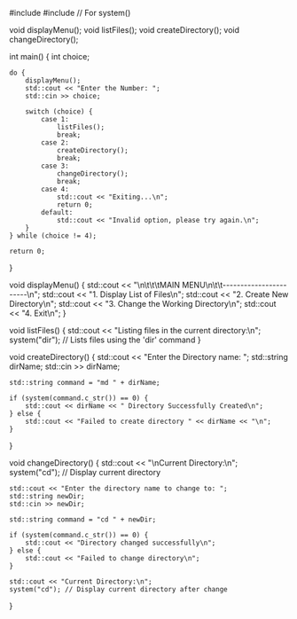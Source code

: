 #include <iostream>
#include <cstdlib> // For system()

void displayMenu();
void listFiles();
void createDirectory();
void changeDirectory();

int main() {
    int choice;

    do {
        displayMenu();
        std::cout << "Enter the Number: ";
        std::cin >> choice;

        switch (choice) {
            case 1:
                listFiles();
                break;
            case 2:
                createDirectory();
                break;
            case 3:
                changeDirectory();
                break;
            case 4:
                std::cout << "Exiting...\n";
                return 0;
            default:
                std::cout << "Invalid option, please try again.\n";
        }
    } while (choice != 4);

    return 0;
}

void displayMenu() {
    std::cout << "\n\t\t\tMAIN MENU\n\t\t-----------------------\n";
    std::cout << "1. Display List of Files\n";
    std::cout << "2. Create New Directory\n";
    std::cout << "3. Change the Working Directory\n";
    std::cout << "4. Exit\n";
}

void listFiles() {
    std::cout << "Listing files in the current directory:\n";
    system("dir"); // Lists files using the 'dir' command
}

void createDirectory() {
    std::cout << "Enter the Directory name: ";
    std::string dirName;
    std::cin >> dirName;

    std::string command = "md " + dirName;

    if (system(command.c_str()) == 0) {
        std::cout << dirName << " Directory Successfully Created\n";
    } else {
        std::cout << "Failed to create directory " << dirName << "\n";
    }
}

void changeDirectory() {
    std::cout << "\nCurrent Directory:\n";
    system("cd"); // Display current directory

    std::cout << "Enter the directory name to change to: ";
    std::string newDir;
    std::cin >> newDir;

    std::string command = "cd " + newDir;

    if (system(command.c_str()) == 0) {
        std::cout << "Directory changed successfully\n";
    } else {
        std::cout << "Failed to change directory\n";
    }

    std::cout << "Current Directory:\n";
    system("cd"); // Display current directory after change
}
